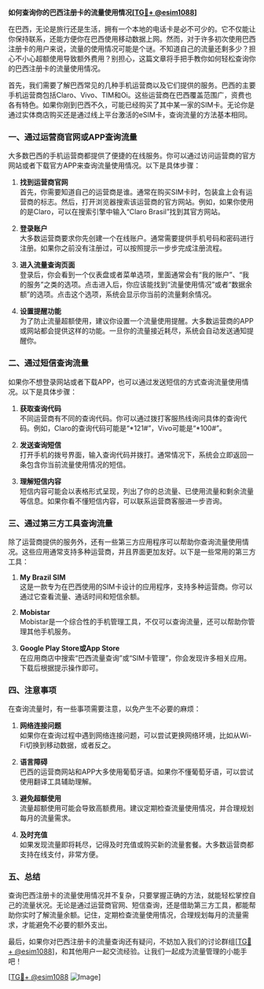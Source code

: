 **如何查询你的巴西注册卡的流量使用情况[[TG💪+ @esim1088](https://t.me/s/esim1088)]**

在巴西，无论是旅行还是生活，拥有一个本地的电话卡是必不可少的。它不仅能让你保持联系，还能方便你在巴西使用移动数据上网。然而，对于许多初次使用巴西注册卡的用户来说，流量的使用情况可能是个谜。不知道自己的流量还剩多少？担心不小心超额使用导致额外费用？别担心，这篇文章将手把手教你如何轻松查询你的巴西注册卡的流量使用情况。

首先，我们需要了解巴西常见的几种手机运营商以及它们提供的服务。巴西的主要手机运营商包括Claro、Vivo、TIM和Oi。这些运营商在巴西覆盖范围广，资费也各有特色。如果你刚到巴西不久，可能已经购买了其中某一家的SIM卡。无论你是通过实体商店购买还是通过线上平台激活的eSIM卡，查询流量的方法基本相同。

### **一、通过运营商官网或APP查询流量**

大多数巴西的手机运营商都提供了便捷的在线服务。你可以通过访问运营商的官方网站或者下载官方APP来查询流量使用情况。以下是具体步骤：

1. **找到运营商官网**  
   首先，你需要知道自己的运营商是谁。通常在购买SIM卡时，包装盒上会有运营商的标志。然后，打开浏览器搜索该运营商的官方网站。例如，如果你使用的是Claro，可以在搜索引擎中输入“Claro Brasil”找到其官方网站。

2. **登录账户**  
   大多数运营商要求你先创建一个在线账户。通常需要提供手机号码和密码进行注册。如果你之前没有注册过，可以按照提示一步步完成注册流程。

3. **进入流量查询页面**  
   登录后，你会看到一个仪表盘或者菜单选项，里面通常会有“我的账户”、“我的服务”之类的选项。点击进入后，你应该能找到“流量使用情况”或者“数据余额”的选项。点击这个选项，系统会显示你当前的流量剩余情况。

4. **设置提醒功能**  
   为了防止流量超额使用，建议你设置一个流量使用提醒。大多数运营商的APP或网站都会提供这样的功能。一旦你的流量接近耗尽，系统会自动发送通知提醒你。

### **二、通过短信查询流量**

如果你不想登录网站或者下载APP，也可以通过发送短信的方式查询流量使用情况。以下是具体步骤：

1. **获取查询代码**  
   不同运营商有不同的查询代码。你可以通过拨打客服热线询问具体的查询代码。例如，Claro的查询代码可能是“*121#”，Vivo可能是“*100#”。

2. **发送查询短信**  
   打开手机的拨号界面，输入查询代码并拨打。通常情况下，系统会立即返回一条包含你当前流量使用情况的短信。

3. **理解短信内容**  
   短信内容可能会以表格形式呈现，列出了你的总流量、已使用流量和剩余流量等信息。如果你看不懂短信内容，可以联系运营商客服进一步咨询。

### **三、通过第三方工具查询流量**

除了运营商提供的服务外，还有一些第三方应用程序可以帮助你查询流量使用情况。这些应用通常支持多种运营商，并且界面更加友好。以下是一些常用的第三方工具：

1. **My Brazil SIM**  
   这是一款专为在巴西使用的SIM卡设计的应用程序，支持多种运营商。你可以通过它查看流量、通话时间和短信余额。

2. **Mobistar**  
   Mobistar是一个综合性的手机管理工具，不仅可以查询流量，还可以帮助你管理其他手机服务。

3. **Google Play Store或App Store**  
   在应用商店中搜索“巴西流量查询”或“SIM卡管理”，你会发现许多相关应用。下载后根据提示操作即可。

### **四、注意事项**

在查询流量时，有一些事项需要注意，以免产生不必要的麻烦：

1. **网络连接问题**  
   如果你在查询过程中遇到网络连接问题，可以尝试更换网络环境，比如从Wi-Fi切换到移动数据，或者反之。

2. **语言障碍**  
   巴西的运营商网站和APP大多使用葡萄牙语。如果你不懂葡萄牙语，可以尝试使用翻译工具辅助理解。

3. **避免超额使用**  
   流量超额使用可能会导致高额费用。建议定期检查流量使用情况，并合理规划每月的流量需求。

4. **及时充值**  
   如果发现流量即将耗尽，记得及时充值或购买新的流量套餐。大多数运营商都支持在线支付，非常方便。

### **五、总结**

查询巴西注册卡的流量使用情况并不复杂，只要掌握正确的方法，就能轻松掌控自己的流量状况。无论是通过运营商官网、短信查询，还是借助第三方工具，都能帮助你实时了解流量余额。记住，定期检查流量使用情况，合理规划每月的流量需求，才能避免不必要的额外支出。

最后，如果你对巴西注册卡的流量查询还有疑问，不妨加入我们的讨论群组[[TG💪+ @esim1088](https://t.me/s/esim1088)]，和其他用户一起交流经验。让我们一起成为流量管理的小能手吧！

[[TG💪+ @esim1088](https://t.me/s/esim1088) ![Image](https://i.postimg.cc/4NQfJmqS/Snipaste-2025-05-13-00-14-12.png)]